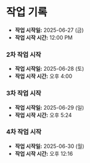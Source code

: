 # 작업 기록

- **작업 시작일:** 2025-06-27 (금)
- **작업 시작 시간:** 12:00 PM

### 2차 작업 시작

- **작업 시작일:** 2025-06-28 (토)
- **작업 시작 시간:** 오후 4:00

### 3차 작업 시작

- **작업 시작일:** 2025-06-29 (일)
- **작업 시작 시간:** 오후 5:24

### 4차 작업 시작

- **작업 시작일:** 2025-06-30 (월)
- **작업 시작 시간:** 오후 12:16
